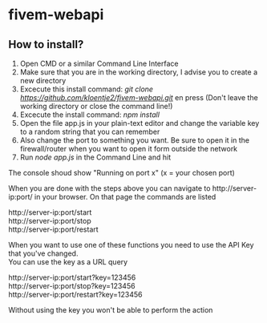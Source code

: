 # fivem-webapi

## How to install?

1. Open CMD or a similar Command Line Interface
2. Make sure that you are in the working directory, I advise you to create a new directory
3. Excecute this install command: *git clone https://github.com/kloentje2/fivem-webapi.git* en press <Enter>
(Don't leave the working directory or close the command line!)
4. Excecute the install command: *npm install*
5. Open the file app.js in your plain-text editor and change the variable key to a random string that you can remember
6. Also change the port to something you want. Be sure to open it in the firewall/router when you want to open it form outside the network
7. Run *node app.js* in the Command Line and hit <Enter>

The console shoud show "Running on port x" (x = your chosen port)
  
When you are done with the steps above you can navigate to http://server-ip:port/ in your browser. On that page the commands are listed 

http://server-ip:port/start<br>
http://server-ip:port/stop<br>
http://server-ip:port/restart<br>

When you want to use one of these functions you need to use the API Key that you've changed.<br>
You can use the key as a URL query 

http://server-ip:port/start?key=123456<br>
http://server-ip:port/stop?key=123456<br>
http://server-ip:port/restart?key=123456<br>

Without using the key you won't be able to perform the action
